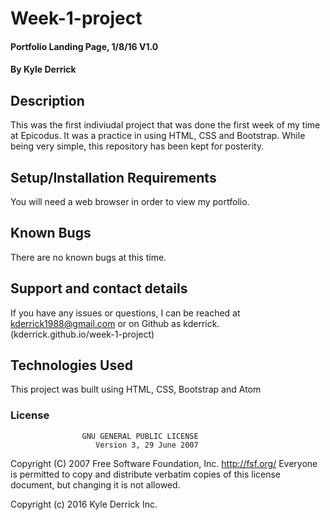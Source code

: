 # Week-1-project

#### Portfolio Landing Page, 1/8/16 V1.0

#### By Kyle Derrick

## Description

This was the first indiviudal project that was done the first week of my time at Epicodus. It was a practice in using HTML, CSS and Bootstrap. While being very simple, this repository has been kept for posterity.

## Setup/Installation Requirements

You will need a web browser in order to view my portfolio.


## Known Bugs

There are no known bugs at this time.

## Support and contact details

If you have any issues or questions, I can be reached at kderrick1988@gmail.com or on Github as kderrick. (kderrick.github.io/week-1-project)

## Technologies Used

This project was built using HTML, CSS, Bootstrap and Atom


### License

                    GNU GENERAL PUBLIC LICENSE
                       Version 3, 29 June 2007

 Copyright (C) 2007 Free Software Foundation, Inc. <http://fsf.org/>
 Everyone is permitted to copy and distribute verbatim copies
 of this license document, but changing it is not allowed.

Copyright (c) 2016 Kyle Derrick Inc.

